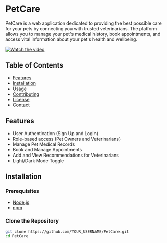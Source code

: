 # PetCare

PetCare is a web application dedicated to providing the best possible care for your pets by connecting you with trusted veterinarians. The platform allows you to manage your pet's medical history, book appointments, and access vital information about your pet's health and wellbeing.

[![Watch the video](https://img.youtube.com/vi/dQw4w9WgXcQ/maxresdefault.jpg)](https://youtu.be/dQw4w9WgXcQ)


## Table of Contents

- [Features](#features)
- [Installation](#installation)
- [Usage](#usage)
- [Contributing](#contributing)
- [License](#license)
- [Contact](#contact)

## Features

- User Authentication (Sign Up and Login)
- Role-based access (Pet Owners and Veterinarians)
- Manage Pet Medical Records
- Book and Manage Appointments
- Add and View Recommendations for Veterinarians
- Light/Dark Mode Toggle

## Installation

### Prerequisites

- [Node.js](https://nodejs.org/)
- [npm](https://www.npmjs.com/)

### Clone the Repository

```bash
git clone https://github.com/YOUR_USERNAME/PetCare.git
cd PetCare
